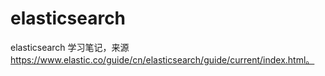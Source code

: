 # elasticsearch

elasticsearch 学习笔记，来源 https://www.elastic.co/guide/cn/elasticsearch/guide/current/index.html。
